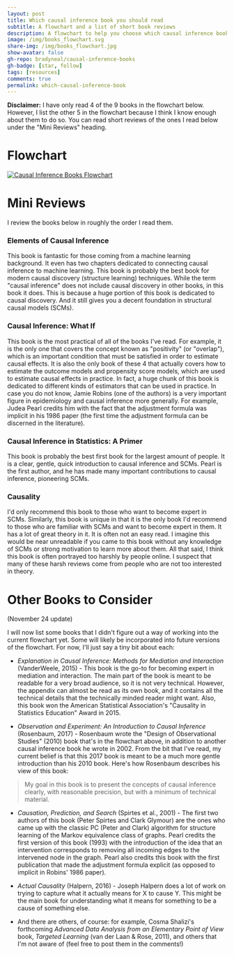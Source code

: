 ```yaml
---
layout: post
title: Which causal inference book you should read
subtitle: A flowchart and a list of short book reviews
description: A flowchart to help you choose which causal inference book to read. Also, a few short book reviews.
image: /img/books_flowchart.svg
share-img: /img/books_flowchart.jpg
show-avatar: false
gh-repo: bradyneal/causal-inference-books
gh-badge: [star, follow]
tags: [resources]
comments: true
permalink: which-causal-inference-book
---
```


<!-- **Last updated:** November 24, 2019 -->
**Disclaimer:** I have only read 4 of the 9 books in the flowchart below. However, I list the other 5 in the flowchart because I think I know enough about them to do so. You can read short reviews of the ones I read below under the "Mini Reviews" heading.

# Flowchart 

[![Causal Inference Books Flowchart]({{page.image}})]({{page.image}})

# Mini Reviews

I review the books below in roughly the order I read them.

### Elements of Causal Inference
This book is fantastic for those coming from a machine learning background. It even has two chapters dedicated to connecting causal inference to machine learning. This book is probably the best book for modern causal discovery (structure learning) techniques. While the term "causal inference" does not include causal discovery in other books, in this book it does. This is because a huge portion of this book is dedicated to causal discovery. And it still gives you a decent foundation in structural causal models (SCMs).

### Causal Inference: What If

This book is the most practical of all of the books I've read. For example, it is the only one that covers the concept known as "positivity" (or "overlap"), which is an important condition that must be satisfied in order to estimate causal effects. It is also the only book of these 4 that actually covers how to estimate the outcome models and propensity score models, which are used to estimate causal effects in practice. In fact, a huge chunk of this book is dedicated to different kinds of estimators that can be used in practice. In case you do not know, Jamie Robins (one of the authors) is a very important figure in epidemiology and causal inference more generally. For example, Judea Pearl credits him with the fact that the adjustment formula was implicit in his 1986 paper (the first time the adjustment formula can be discerned in the literature).

### Causal Inference in Statistics: A Primer

This book is probably the best first book for the largest amount of people. It is a clear, gentle, quick introduction to causal inference and SCMs. Pearl is the first author, and he has made many important contributions to causal inference, pioneering SCMs.

### Causality

I'd only recommend this book to those who want to become expert in SCMs. Similarly, this book is unique in that it is the only book I'd recommend to those who are familiar with SCMs and want to become expert in them. It has a lot of great theory in it. It is often not an easy read. I imagine this would be near unreadable if you came to this book without any knowledge of SCMs or strong motivation to learn more about them. All that said, I think this book is often portrayed too harshly by people online. I suspect that many of these harsh reviews come from people who are not too interested in theory.

# Other Books to Consider

(November 24 update)

I will now list some books that I didn't figure out a way of working into the current flowchart yet. Some will likely be incorporated into future versions of the flowchart. For now, I'll just say a tiny bit about each:

* *Explanation in Causal Inference: Methods for Mediation and Interaction* (VanderWeele, 2015) - This book is the go-to for becoming expert in mediation and interaction. The main part of the book is meant to be readable for a very broad audience, so it is not very technical. However, the appendix can almost be read as its own book, and it contains all the technical details that the technically minded reader might want. Also, this book won the American Statistical Association's "Causality in Statistics Education" Award in 2015.

* *Observation and Experiment: An Introduction to Causal Inference* (Rosenbaum, 2017) - Rosenbaum wrote the "Design of Observational Studies" (2010) book that's in the flowchart above, in addition to another causal inference book he wrote in 2002. From the bit that I've read, my current belief is that this 2017 book is meant to be a much more gentle introduction than his 2010 book. Here's how Rosenbaum describes his view of this book:
> My goal in this book is to present the concepts of causal inference clearly, with reasonable precision, but with a minimum of technical material.

* *Causation, Prediction, and Search* (Spirtes et al., 2001) - The first two authors of this book (Peter Spirtes and Clark Glymour) are the ones who came up with the classic PC (Peter and Clark) algorithm for structure learning of the Markov equivalence class of graphs. Pearl credits the first version of this book (1993) with the introduction of the idea that an intervention corresponds to removing all incoming edges to the intervened node in the graph. Pearl also credits this book with the first publication that made the adjustment formula explicit (as opposed to implicit in Robins' 1986 paper).

* *Actual Causality* (Halpern, 2016) - Joseph Halpern does a lot of work on trying to capture what it actually means for X to cause Y. This might be the main book for understanding what it means for something to be a cause of something else.

* And there are others, of course: for example, Cosma Shalizi's forthcoming *Advanced Data Analysis from an Elementary Point of View* book, *Targeted Learning* (van der Laan & Rose, 2011), and others that I'm not aware of (feel free to post them in the comments!)



